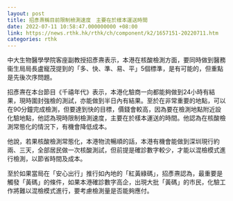 ```yaml
---
layout: post
title: 招彥燾稱目前限制檢測速度　主要在於樣本運送時間
date: 2022-07-11 10:58:47.000000000 +08:00
link: https://news.rthk.hk/rthk/ch/component/k2/1657151-20220711.htm
categories: rthk
---
```


中大生物醫學學院客座副教授招彥燾表示，本港在核酸檢測方面，要同時做到醫務衞生局局長盧寵茂提到的「多、快、準、易、平」5個標準，是有可能的，但重點是先後次序問題。

招彥燾在本台節目《千禧年代》表示，本港化驗商一向都能夠做到24小時有結果，現時圍封強檢的測試，亦能做到半日內有結果。至於在非常重要的地點，可以在90分鐘完成檢測，但要達到快的目標，價錢會較高，因為要在檢測地點附近設化驗地點，他認為現時限制檢測速度，主要在於樣本運送的時間。他認為在核酸檢測常態化的情況下，有機會降低成本。

他說，若果核酸檢測常態化，本港物流暢順的話，本港有機會能做到深圳現行約兩、三天，全部居民做一次核酸測試，但前提是確診數字較少，才能以混檢模式進行檢測，以節省時間及成本。

至於如果當局在「安心出行」推行如內地的「紅黃綠碼」，招彥燾認為，最重要是觸發「黃碼」的條件，如果本港確診數字高企，出現大批「黃碼」的巿民，化驗工作將難以混檢模式進行，要考慮檢測量是否能夠應付。
